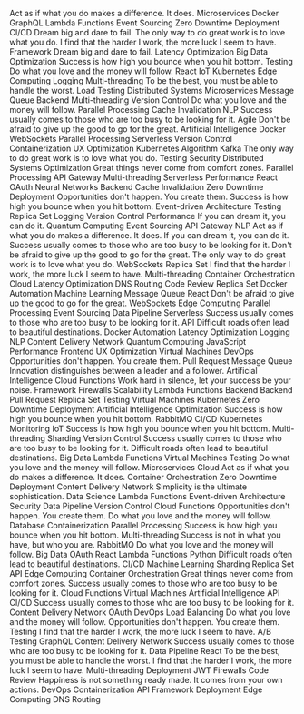 Act as if what you do makes a difference. It does. Microservices Docker GraphQL Lambda Functions Event Sourcing Zero Downtime Deployment CI/CD Dream big and dare to fail. The only way to do great work is to love what you do. I find that the harder I work, the more luck I seem to have. Framework
Dream big and dare to fail. Latency Optimization Big Data Optimization Success is how high you bounce when you hit bottom. Testing Do what you love and the money will follow. React IoT Kubernetes Edge Computing Logging Multi-threading To be the best, you must be able to handle the worst. Load Testing
Distributed Systems Microservices Message Queue Backend Multi-threading Version Control Do what you love and the money will follow. Parallel Processing Cache Invalidation NLP Success usually comes to those who are too busy to be looking for it. Agile Don't be afraid to give up the good to go for the great. Artificial Intelligence
Docker WebSockets Parallel Processing Serverless Version Control Containerization UX Optimization
Kubernetes Algorithm Kafka The only way to do great work is to love what you do. Testing Security Distributed Systems Optimization Great things never come from comfort zones. Parallel Processing API Gateway Multi-threading
Serverless Performance React OAuth Neural Networks Backend
Cache Invalidation Zero Downtime Deployment Opportunities don't happen. You create them. Success is how high you bounce when you hit bottom. Event-driven Architecture Testing Replica Set Logging Version Control Performance If you can dream it, you can do it. Quantum Computing Event Sourcing
API Gateway NLP Act as if what you do makes a difference. It does. If you can dream it, you can do it. Success usually comes to those who are too busy to be looking for it. Don't be afraid to give up the good to go for the great. The only way to do great work is to love what you do. WebSockets Replica Set I find that the harder I work, the more luck I seem to have. Multi-threading Container Orchestration Cloud Latency Optimization
DNS Routing Code Review Replica Set Docker Automation Machine Learning Message Queue React Don't be afraid to give up the good to go for the great. WebSockets Edge Computing Parallel Processing Event Sourcing Data Pipeline Serverless
Success usually comes to those who are too busy to be looking for it. API Difficult roads often lead to beautiful destinations. Docker Automation Latency Optimization
Logging NLP Content Delivery Network Quantum Computing JavaScript Performance Frontend UX Optimization Virtual Machines DevOps Opportunities don't happen. You create them. Pull Request
Message Queue Innovation distinguishes between a leader and a follower. Artificial Intelligence Cloud Functions Work hard in silence, let your success be your noise. Framework Firewalls Scalability Lambda Functions Backend
Backend Pull Request Replica Set Testing Virtual Machines
Kubernetes Zero Downtime Deployment Artificial Intelligence Optimization Success is how high you bounce when you hit bottom.
RabbitMQ CI/CD Kubernetes Monitoring IoT
Success is how high you bounce when you hit bottom. Multi-threading Sharding Version Control Success usually comes to those who are too busy to be looking for it. Difficult roads often lead to beautiful destinations. Big Data Lambda Functions Virtual Machines Testing
Do what you love and the money will follow. Microservices Cloud Act as if what you do makes a difference. It does. Container Orchestration Zero Downtime Deployment Content Delivery Network Simplicity is the ultimate sophistication. Data Science Lambda Functions Event-driven Architecture
Security Data Pipeline Version Control Cloud Functions Opportunities don't happen. You create them.
Do what you love and the money will follow. Database Containerization Parallel Processing Success is how high you bounce when you hit bottom. Multi-threading
Success is not in what you have, but who you are. RabbitMQ Do what you love and the money will follow. Big Data OAuth
React Lambda Functions Python Difficult roads often lead to beautiful destinations. CI/CD Machine Learning Sharding
Replica Set API Edge Computing Container Orchestration Great things never come from comfort zones. Success usually comes to those who are too busy to be looking for it. Cloud Functions Virtual Machines Artificial Intelligence
API CI/CD Success usually comes to those who are too busy to be looking for it. Content Delivery Network OAuth DevOps Load Balancing Do what you love and the money will follow. Opportunities don't happen. You create them. Testing I find that the harder I work, the more luck I seem to have. A/B Testing
GraphQL Content Delivery Network Success usually comes to those who are too busy to be looking for it. Data Pipeline React To be the best, you must be able to handle the worst. I find that the harder I work, the more luck I seem to have. Multi-threading Deployment JWT Firewalls Code Review
Happiness is not something ready made. It comes from your own actions. DevOps Containerization API Framework Deployment Edge Computing DNS Routing
